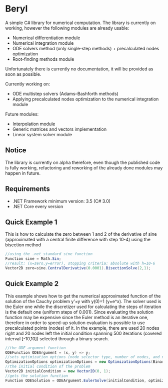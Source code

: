 # Beryl
A simple C# library for numerical computation. The library is currently on working, however the following modules are already usable:
* Numerical differentiation module
* Numerical integration module
* ODE solvers method (only single-step methods) + precalculated nodes optimization
* Root-finding methods module

Unfortunately there is currently no documentation, it will be provided as soon as possible.

Currently working on:
* ODE multistep solvers (Adams–Bashforth methods)
* Applying precalculated nodes optimization to the numerical integration module

Future modules:
* Interpolation module
* Generic matrices and vectors implementation
* Linear system solver module

## Notice
The library is currently on alpha therefore, even though the published code is fully working, refactoring and reworking of the already done modules may happen in future.

## Requirements
* .NET Framework minimum version: 3.5 (C# 3.0)
* .NET Core every version

## Quick Example 1
This is how to calculate the zero between 1 and 2 of the derivative of sine (approximated with a central finite difference with step 10-4) using the bisection method
```cs
//using the .net standard sine function
Function sine = Math.Sin; 
//result: (x=zero,y=error), stopping criteria: absolute with h=10-6
Vector2D zero=sine.CentralDerivative(0.0001).BisectionSolve(2,1);
```

## Quick Example 2
This example shows how to get the numerical approximated function of the solution of the Cauchy problem y'=y with y(0)=1 (y=e^x). 
The solver used is the Euler one while the discretizer used for calculating the steps of iteration is the default one (uniform steps of 0.001).
Since evaluating the solution function may be expensive since the Euler method is an iterative one, therefore in order to speed-up solution evaluation is possible to use precalculated points (nodes) of it. In the example, there are used 20 nodes right and 20 nodes left the initial condition spanning 500 iterations (covered interval [-10,10]) selected through a binary search.
```cs
//the ODE argument function
ODEFunction ODEArgument = (x, y) => y;
//sets optimization options (node selector type, number of nodes, and node spanning)
OptimizationOptions optimizationOptions = new OptimizationOptions(BinarySelector.BinarySelectorGenerator, 20, 20, 500);
//the initial condition of the problem
Vector2D initialCondition = new Vector2D(0, 1);
//gets the solution function
Function ODESolution = ODEArgument.EulerSolve(initialCondition, optimizationOptions);
```
